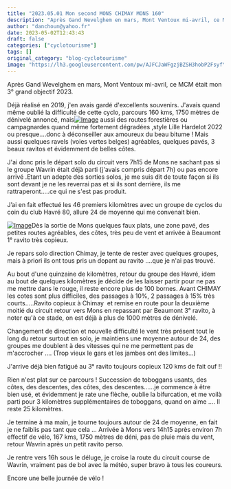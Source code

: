 ```yaml
---
title: "2023.05.01 Mon second MONS CHIMAY MONS 160"
description: "Après Gand Wevelghem en mars, Mont Ventoux mi-avril, ce MCM était mon 3° grand objectif 2023."
author: "danchoun@yahoo.fr"
date: 2023-05-02T12:43:43
draft: false
categories: ["cyclotourisme"]
tags: []
original_category: "blog-cyclotourisme"
image: "https://lh3.googleusercontent.com/pw/AJFCJaWFgzjBZSH3hobP2FsyfYxMLHAG8lodaaRzKqOq8KXpZc2N19RidTLjZwOnEdVq8NagWPTRHJlAuLOalORXbG5TpJISt9ZP0zWdjrn0WYnKMfE_SGry58dcGyS2PMGqJKqI9eNK2DkhQeOkj4LHLmY2ZQ=w1192-h894-s-no?authuser=1"
---
```


Après Gand Wevelghem en mars, Mont Ventoux mi-avril, ce MCM était mon 3° grand objectif 2023.

<!--more-->

Déjà réalisé en 2019, j'en avais gardé d'excellents souvenirs. J'avais quand même oublié la difficulté de cette cyclo, parcours 160 kms, 1750 mètres de dénivelé annoncé, mais[![Image](https://lh3.googleusercontent.com/pw/AJFCJaXdtTIr7eNy8aXW5GemUwQtTi-I76hVCM0Ss4LBjsgqLkDEJ7QB-8sUblQswWimKAh3jV0409T8pOLeegYdN4UTHVweDym9zj_nkQlOBCa3r4CgZlS617dN_AVfOJJ3A0kb7YOr0InvGtuafL9weXVypLlkc0g4Hifyot6kK8ZnnI8SAFCDekRGtV2vCnK4ECYWDbb_EzECK_rxCprpJCJKk2ySHPM-kMMad_AKp_bvcmC4XjSyR83BmFCJsF6l5ZoOn3uWrxrd_nU9_65Ix8kb2whRkf_MEcDOlgz7ULvwyRQRSV77oA9-i8X0UqXeRRyPakmfoG6-wfHh_T3bSB4hrMjhmrkme3s7E06u2-fdTa3iRo_58IBT2euPfoaGAhoMXt1t6ErUwcScZ3rG007FzyHfHijUZcpnxSr2tS5426Hk67FlSkUOxAFKCYMP2TvqS4hLsXyMknTMKeVFW6IUx_KWXP-KvFb1vUzlbjlAsSyv-yT-GIwbAseQ06NBm06YecKO0fa7ofRrbE23kRLDXixsMpC0M8EI3CKwv-NB06JFoK1cNSVnuXGtG3-RR_g47P9HpxAz8F3T65sIfCiS65ecZNcW8SqwYvoKFUwE9noGsUiRAiIwwLEatesLPbGenxCMcWqHUONzRywe96Tiu2xhxxkoAGdAWRBMdf1MIwlsUult4hyyckBw8enzgwUOiX3HJCgXCvr66zhMxbf_7QEakNWS0vxxfokHuMab8EP3-0B_Frg1qoCLNfYhPJ5ztbLrxTcXcxuGsG4OXZHziF_bc0v--nRxcSH7craupH1B_KSTbfG_wWnEtbv3YicZrwc79Am9VNB9PeIxM77UJMURhjwndxzvxziUj7-4RuRClcHJNDmDzoSFRveOoqmd-FAf5i_Kfn6gZnhlN7Y1tbeMprRcPFM75Nua5rViNIHCUfPdf4PZX4p9xdDkjHlGXl-Si5yJtDgLsS0kJRXLGgtn97Lc=w684-h912-s-no?authuser=1)](https://lh3.googleusercontent.com/pw/AJFCJaXdtTIr7eNy8aXW5GemUwQtTi-I76hVCM0Ss4LBjsgqLkDEJ7QB-8sUblQswWimKAh3jV0409T8pOLeegYdN4UTHVweDym9zj_nkQlOBCa3r4CgZlS617dN_AVfOJJ3A0kb7YOr0InvGtuafL9weXVypLlkc0g4Hifyot6kK8ZnnI8SAFCDekRGtV2vCnK4ECYWDbb_EzECK_rxCprpJCJKk2ySHPM-kMMad_AKp_bvcmC4XjSyR83BmFCJsF6l5ZoOn3uWrxrd_nU9_65Ix8kb2whRkf_MEcDOlgz7ULvwyRQRSV77oA9-i8X0UqXeRRyPakmfoG6-wfHh_T3bSB4hrMjhmrkme3s7E06u2-fdTa3iRo_58IBT2euPfoaGAhoMXt1t6ErUwcScZ3rG007FzyHfHijUZcpnxSr2tS5426Hk67FlSkUOxAFKCYMP2TvqS4hLsXyMknTMKeVFW6IUx_KWXP-KvFb1vUzlbjlAsSyv-yT-GIwbAseQ06NBm06YecKO0fa7ofRrbE23kRLDXixsMpC0M8EI3CKwv-NB06JFoK1cNSVnuXGtG3-RR_g47P9HpxAz8F3T65sIfCiS65ecZNcW8SqwYvoKFUwE9noGsUiRAiIwwLEatesLPbGenxCMcWqHUONzRywe96Tiu2xhxxkoAGdAWRBMdf1MIwlsUult4hyyckBw8enzgwUOiX3HJCgXCvr66zhMxbf_7QEakNWS0vxxfokHuMab8EP3-0B_Frg1qoCLNfYhPJ5ztbLrxTcXcxuGsG4OXZHziF_bc0v--nRxcSH7craupH1B_KSTbfG_wWnEtbv3YicZrwc79Am9VNB9PeIxM77UJMURhjwndxzvxziUj7-4RuRClcHJNDmDzoSFRveOoqmd-FAf5i_Kfn6gZnhlN7Y1tbeMprRcPFM75Nua5rViNIHCUfPdf4PZX4p9xdDkjHlGXl-Si5yJtDgLsS0kJRXLGgtn97Lc=w684-h912-s-no?authuser=1) aussi des routes forestières ou campagnardes quand même fortement dégradées ,style Lille Hardelot 2022 ou presque....donc à déconseiller aux amoureux du beau bitume ! Mais aussi quelques ravels (voies vertes belges) agréables, quelques pavés, 3 beaux ravitos et évidemment de belles côtes.

J'ai donc pris le départ solo du circuit vers 7h15 de Mons ne sachant pas si le groupe Wavrin était déjà parti (j'avais compris départ 7h) ou pas encore arrivé .Etant un adepte des sorties solos, je me suis dit de toute façon si ils sont devant je ne les reverrai pas et si ils sont derrière, ils me rattraperont.....ce qui ne s'est pas produit.

J’ai en fait effectué les 46 premiers kilomètres avec un groupe de cyclos du coin du club Havré 80, allure 24 de moyenne qui me convenait bien.

[![Image](https://lh3.googleusercontent.com/pw/AJFCJaUAG-TcP7R1YcttXL6URq_0yoaNtqhHPm0zDaEHl_6ltCpImo2X0jhGHMRBOkNWUYDXjYxeatF1mAkHceUeevDJF4UT7zN8_NS6RHzh_NEUM42TeXxE4w3ALciZBdgK8MmL1lUQ18WyYdcH7D1ogDFadg=w684-h912-s-no?authuser=1)](https://lh3.googleusercontent.com/pw/AJFCJaUAG-TcP7R1YcttXL6URq_0yoaNtqhHPm0zDaEHl_6ltCpImo2X0jhGHMRBOkNWUYDXjYxeatF1mAkHceUeevDJF4UT7zN8_NS6RHzh_NEUM42TeXxE4w3ALciZBdgK8MmL1lUQ18WyYdcH7D1ogDFadg=w684-h912-s-no?authuser=1)Dès la sortie de Mons quelques faux plats, une zone pavé, des petites routes agréables, des côtes, très peu de vent et arrivée à Beaumont 1° ravito très copieux.

Je repars solo direction Chimay, je tente de rester avec quelques groupes, mais à priori ils ont tous pris un dopant au ravito ....que je n'ai pas trouvé.

Au bout d'une quinzaine de kilomètres, retour du groupe des Havré, idem au bout de quelques kilomètres je décide de les laisser partir pour ne pas me mettre dans le rouge, il reste encore plus de 100 bornes. Avant CHIMAY les cotes sont plus difficiles, des passages à 10%, 2 passages à 15% très courts.....Ravito copieux à Chimay&nbsp; et remise en route pour la deuxième moitié du circuit retour vers Mons en repassant par Beaumont 3° ravito, à noter qu'à ce stade, on est déjà à plus de 1000 mètres de dénivelé.

Changement de direction et nouvelle difficulté le vent très présent tout le long du retour surtout en solo, je maintiens une moyenne autour de 24, des groupes me doublent à des vitesses qui ne me permettent pas de m'accrocher .... (Trop vieux le gars et les jambes ont des limites...)

J'arrive déjà bien fatigué au 3° ravito toujours copieux 120 kms de fait ouf !!

Rien n'est plat sur ce parcours ! Succession de toboggans usants, des côtes, des descentes, des côtes, des descentes......je commence à être bien usé, et évidemment je rate une flèche, oublie la bifurcation, et me voilà parti pour 3 kilomètres supplémentaires de toboggans, quand on aime .... Il reste 25 kilomètres.

Je termine à ma main, je tourne toujours autour de 24 de moyenne, en fait je ne faiblis pas tant que cela ... Arrivée à Mons vers 14h15 après environ 7h effectif de vélo, 167 kms, 1750 mètres de déni, pas de pluie mais du vent, retour Wavrin après un petit ravito perso.

Je rentre vers 16h sous le déluge, je croise la route du circuit course de Wavrin, vraiment pas de bol avec la météo, super bravo à tous les coureurs.

Encore une belle journée de vélo !